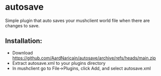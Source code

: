 # autosave
Simple plugin that auto saves your mushclient world file when there are changes to save.

## Installation:
* Download https://github.com/AardNaricain/autosave/archive/refs/heads/main.zip
* Extract autosave.xml to your plugins directory
* In mushclient go to File->Plugins, click Add, and select autosave.xml
